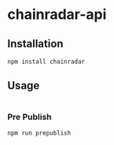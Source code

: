 # chainradar-api


## Installation

```
npm install chainradar
```

## Usage

```javascript
```

### Pre Publish

    npm run prepublish
